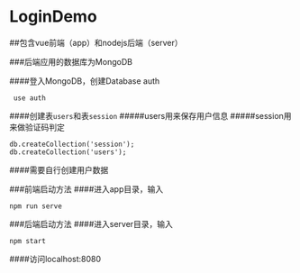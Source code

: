 # LoginDemo

##包含vue前端（app）和nodejs后端（server）

###后端应用的数据库为MongoDB

####登入MongoDB，创建Database auth
```
 use auth
```
####创建表`users`和表`session`
#####users用来保存用户信息
#####session用来做验证码判定
```
db.createCollection('session');
db.createCollection('users');
```

####需要自行创建用户数据

###前端启动方法
####进入app目录，输入
```
npm run serve
```
###后端启动方法
####进入server目录，输入
```
npm start
```
####访问localhost:8080


